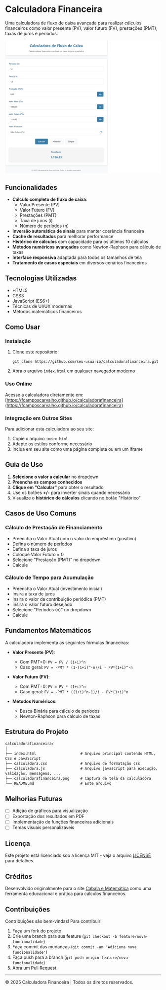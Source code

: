 # Calculadora Financeira

Uma calculadora de fluxo de caixa avançada para realizar cálculos financeiros como valor presente (PV), valor futuro (FV), prestações (PMT), taxas de juros e períodos.

![Calculadora Financeira](https://github.com/fcamposcarvalho/calculadorafinanceira/raw/main/calculadorafinanceira.png)

## Funcionalidades

- **Cálculo completo de fluxo de caixa**:
  - Valor Presente (PV)
  - Valor Futuro (FV)
  - Prestações (PMT)
  - Taxa de juros (i)
  - Número de períodos (n)
- **Inversão automática de sinais** para manter coerência financeira
- **Cache de resultados** para melhorar performance
- **Histórico de cálculos** com capacidade para os últimos 10 cálculos
- **Métodos numéricos avançados** como Newton-Raphson para cálculo de taxas
- **Interface responsiva** adaptada para todos os tamanhos de tela
- **Tratamento de casos especiais** em diversos cenários financeiros

## Tecnologias Utilizadas

- HTML5
- CSS3
- JavaScript (ES6+)
- Técnicas de UI/UX modernas
- Métodos matemáticos financeiros

## Como Usar

### Instalação

1. Clone este repositório:
   ```
   git clone https://github.com/seu-usuario/calculadorafinanceira.git
   ```
2. Abra o arquivo `index.html` em qualquer navegador moderno

### Uso Online

Acesse a calculadora diretamente em: [https://fcamposcarvalho.github.io/calculadorafinanceira](https://fcamposcarvalho.github.io/calculadorafinanceira)

### Integração em Outros Sites

Para adicionar esta calculadora ao seu site:

1. Copie o arquivo `index.html`
2. Adapte os estilos conforme necessário
3. Inclua em seu site como uma página completa ou em um iframe

## Guia de Uso

1. **Selecione o valor a calcular** no dropdown
2. **Preencha os campos conhecidos**
3. **Clique em "Calcular"** para obter o resultado
4. Use os botões **+/-** para inverter sinais quando necessário
5. Visualize o **histórico de cálculos** clicando no botão "Histórico"

## Casos de Uso Comuns

### Cálculo de Prestação de Financiamento
- Preencha o Valor Atual com o valor do empréstimo (positivo)
- Defina o número de períodos
- Defina a taxa de juros
- Coloque Valor Futuro = 0
- Selecione "Prestação (PMT)" no dropdown
- Calcule

### Cálculo de Tempo para Acumulação
- Preencha o Valor Atual (investimento inicial)
- Insira a taxa de juros
- Insira o valor da contribuição periódica (PMT)
- Insira o valor futuro desejado
- Selecione "Períodos (n)" no dropdown
- Calcule

## Fundamentos Matemáticos

A calculadora implementa as seguintes fórmulas financeiras:

- **Valor Presente (PV)**: 
  - Com PMT=0: `PV = FV / (1+i)^n`
  - Caso geral: `PV = -PMT * (1-(1+i)^-n)/i - FV*(1+i)^-n`

- **Valor Futuro (FV)**:
  - Com PMT=0: `FV = PV * (1+i)^n`
  - Caso geral: `FV = -PMT * ((1+i)^n-1)/i - PV*(1+i)^n`

- **Métodos Numéricos**:
  - Busca Binária para cálculo de períodos
  - Newton-Raphson para cálculo de taxas

## Estrutura do Projeto

```
calculadorafinanceira/
│
├── index.html                    # Arquivo principal contendo HTML, CSS e JavaScript
├── calculadora.css               # Arquivo de formatação css
├── calculadora.js                # Arquivo javascript para execução, validação, mensagens, ...
├── calculadorafinanceira.png     # Captura de tela da calculadora
└── README.md                     # Este arquivo
```

## Melhorias Futuras

- [ ] Adição de gráficos para visualização
- [ ] Exportação dos resultados em PDF
- [ ] Implementação de funções financeiras adicionais
- [ ] Temas visuais personalizáveis

## Licença

Este projeto está licenciado sob a licença MIT - veja o arquivo [LICENSE](LICENSE) para detalhes.

## Créditos

Desenvolvido originalmente para o site [Cabala e Matemática](https://cabalaematematica.com.br/) como uma ferramenta educacional e prática para cálculos financeiros.

## Contribuições

Contribuições são bem-vindas! Para contribuir:

1. Faça um fork do projeto
2. Crie uma branch para sua feature (`git checkout -b feature/nova-funcionalidade`)
3. Faça commit das mudanças (`git commit -am 'Adiciona nova funcionalidade'`)
4. Faça push para a branch (`git push origin feature/nova-funcionalidade`)
5. Abra um Pull Request

---

© 2025 Calculadora Financeira | Todos os direitos reservados.
